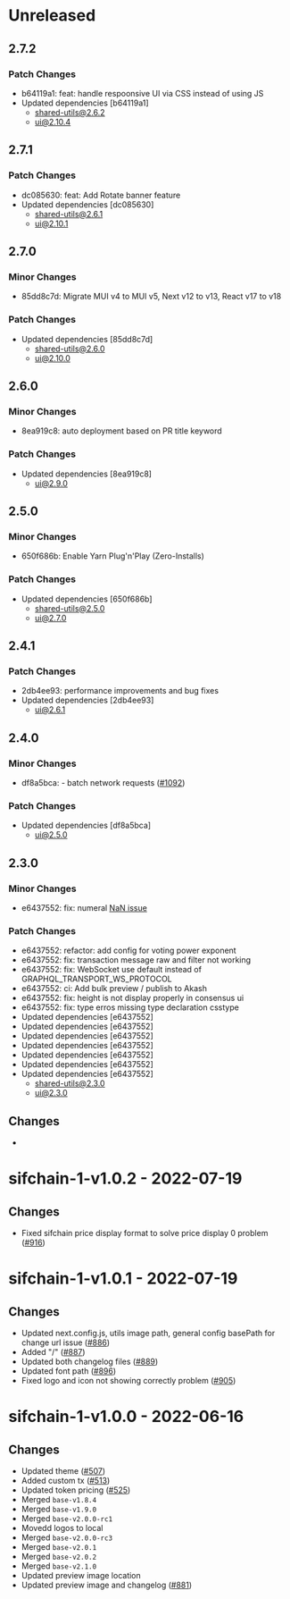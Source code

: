 # Unreleased

## 2.7.2

### Patch Changes

- b64119a1: feat: handle respoonsive UI via CSS instead of using JS
- Updated dependencies [b64119a1]
  - shared-utils@2.6.2
  - ui@2.10.4

## 2.7.1

### Patch Changes

- dc085630: feat: Add Rotate banner feature
- Updated dependencies [dc085630]
  - shared-utils@2.6.1
  - ui@2.10.1

## 2.7.0

### Minor Changes

- 85dd8c7d: Migrate MUI v4 to MUI v5, Next v12 to v13, React v17 to v18

### Patch Changes

- Updated dependencies [85dd8c7d]
  - shared-utils@2.6.0
  - ui@2.10.0

## 2.6.0

### Minor Changes

- 8ea919c8: auto deployment based on PR title keyword

### Patch Changes

- Updated dependencies [8ea919c8]
  - ui@2.9.0

## 2.5.0

### Minor Changes

- 650f686b: Enable Yarn Plug'n'Play (Zero-Installs)

### Patch Changes

- Updated dependencies [650f686b]
  - shared-utils@2.5.0
  - ui@2.7.0

## 2.4.1

### Patch Changes

- 2db4ee93: performance improvements and bug fixes
- Updated dependencies [2db4ee93]
  - ui@2.6.1

## 2.4.0

### Minor Changes

- df8a5bca: - batch network requests ([\#1092](https://github.com/forbole/big-dipper-2.0-cosmos/issues/1092))

### Patch Changes

- Updated dependencies [df8a5bca]
  - ui@2.5.0

## 2.3.0

### Minor Changes

- e6437552: fix: numeral [NaN issue](https://github.com/adamwdraper/Numeral-js/issues/596)

### Patch Changes

- e6437552: refactor: add config for voting power exponent
- e6437552: fix: transaction message raw and filter not working
- e6437552: fix: WebSocket use default instead of GRAPHQL_TRANSPORT_WS_PROTOCOL
- e6437552: ci: Add bulk preview / publish to Akash
- e6437552: fix: height is not display properly in consensus ui
- e6437552: fix: type erros missing type declaration csstype
- Updated dependencies [e6437552]
- Updated dependencies [e6437552]
- Updated dependencies [e6437552]
- Updated dependencies [e6437552]
- Updated dependencies [e6437552]
- Updated dependencies [e6437552]
- Updated dependencies [e6437552]
  - shared-utils@2.3.0
  - ui@2.3.0

## Changes

-

# sifchain-1-v1.0.2 - 2022-07-19

## Changes

- Fixed sifchain price display format to solve price display 0 problem ([\#916](https://github.com/forbole/big-dipper-2.0-cosmos/issues/916))

# sifchain-1-v1.0.1 - 2022-07-19

## Changes

- Updated next.config.js, utils image path, general config basePath for change url issue ([\#886](https://github.com/forbole/big-dipper-2.0-cosmos/issues/886))
- Added "/" ([\#887](https://github.com/forbole/big-dipper-2.0-cosmos/issues/887))
- Updated both changelog files ([\#889](https://github.com/forbole/big-dipper-2.0-cosmos/issues/889))
- Updated font path ([\#896](https://github.com/forbole/big-dipper-2.0-cosmos/issues/896))
- Fixed logo and icon not showing correctly problem ([\#905](https://github.com/forbole/big-dipper-2.0-cosmos/issues/905))

# sifchain-1-v1.0.0 - 2022-06-16

## Changes

- Updated theme ([\#507](https://github.com/forbole/big-dipper-2.0-cosmos/issues/507))
- Added custom tx ([\#513](https://github.com/forbole/big-dipper-2.0-cosmos/issues/513))
- Updated token pricing ([\#525](https://github.com/forbole/big-dipper-2.0-cosmos/issues/525))
- Merged `base-v1.8.4`
- Merged `base-v1.9.0`
- Merged `base-v2.0.0-rc1`
- Movedd logos to local
- Merged `base-v2.0.0-rc3`
- Merged `base-v2.0.1`
- Merged `base-v2.0.2`
- Merged `base-v2.1.0`
- Updated preview image location
- Updated preview image and changelog ([\#881](https://github.com/forbole/big-dipper-2.0-cosmos/issues/881))
